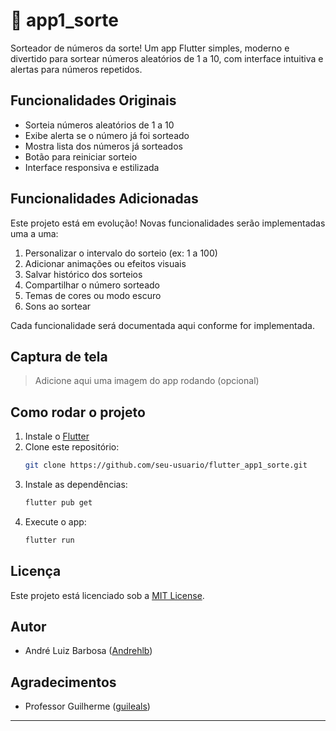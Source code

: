 # 🎲 app1_sorte

Sorteador de números da sorte! Um app Flutter simples, moderno e divertido para sortear números aleatórios de 1 a 10, com interface intuitiva e alertas para números repetidos.

## Funcionalidades Originais
- Sorteia números aleatórios de 1 a 10
- Exibe alerta se o número já foi sorteado
- Mostra lista dos números já sorteados
- Botão para reiniciar sorteio
- Interface responsiva e estilizada

## Funcionalidades Adicionadas
Este projeto está em evolução! Novas funcionalidades serão implementadas uma a uma:

1. Personalizar o intervalo do sorteio (ex: 1 a 100)
2. Adicionar animações ou efeitos visuais
3. Salvar histórico dos sorteios
4. Compartilhar o número sorteado
5. Temas de cores ou modo escuro
6. Sons ao sortear

Cada funcionalidade será documentada aqui conforme for implementada.

## Captura de tela
> Adicione aqui uma imagem do app rodando (opcional)

## Como rodar o projeto

1. Instale o [Flutter](https://flutter.dev/docs/get-started/install)
2. Clone este repositório:
   ```bash
   git clone https://github.com/seu-usuario/flutter_app1_sorte.git
   ```
3. Instale as dependências:
   ```bash
   flutter pub get
   ```
4. Execute o app:
   ```bash
   flutter run
   ```

## Licença
Este projeto está licenciado sob a [MIT License](LICENSE).

## Autor
- André Luiz Barbosa ([Andrehlb](https://github.com/Andrehlb))

## Agradecimentos
- Professor Guilherme ([guileals](https://github.com/guileals))

---
